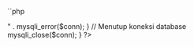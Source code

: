 ``php
<?php
// Include file konfigurasi
include '../../config/config.php';

// Memeriksa apakah form telah di-submit
if ($_SERVER["REQUEST_METHOD"] == "POST") {
  // Menghubungkan ke database
  include '../../config/config.php';

  // Mendapatkan nilai dari form
  $akte_kelahiran = $_FILES["akte_kelahiran"]["name"];
  $surat_baptis = $_FILES["surat_baptis"]["name"];
  $surat_pemberkatan_perkawinan = $_FILES["surat_pemberkatan_perkawinan"]["name"];
  $surat_keterangan_sehat = $_FILES["surat_keterangan_sehat"]["name"];
  $ktp = $_FILES["ktp"]["name"];
  $nomer = $_POST['nomer'];

  // Memindahkan file yang di-upload ke folder yang diinginkan
  $targetDir = "uploads/nikah/";
  move_uploaded_file($_FILES["akte_kelahiran"]["tmp_name"], $targetDir . basename($akte_kelahiran));
  move_uploaded_file($_FILES["surat_baptis"]["tmp_name"], $targetDir . basename($surat_baptis));
  move_uploaded_file($_FILES["surat_pemberkatan_perkawinan"]["tmp_name"], $targetDir . basename($surat_pemberkatan_perkawinan));
  move_uploaded_file($_FILES["surat_keterangan_sehat"]["tmp_name"], $targetDir . basename($surat_keterangan_sehat));
  move_uploaded_file($_FILES["ktp"]["tmp_name"], $targetDir . basename($ktp));

  // Menyimpan data ke database
  $sql = "INSERT INTO keterangan_nikah (akte_kelahiran, surat_baptis, surat_pemberkatan_perkawinan, surat_keterangan_sehat, ktp, nomer)
          VALUES ('$akte_kelahiran', '$surat_baptis', '$surat_pemberkatan_perkawinan', '$surat_keterangan_sehat', '$ktp', '$nomer')";
  if (mysqli_query($conn, $sql)) {
    echo "Data berhasil di-upload ke database.";
  } else {
    echo "Error: " . $sql . "<br>" . mysqli_error($conn);
  }

  // Menutup koneksi database
  mysqli_close($conn);
}
?>


<script src="https://ajax.googleapis.com/ajax/libs/jquery/1.11.3/jquery.min.js"></script>
<script>
    var url = "../index.php"; // url tujuan
    var count = 1; // dalam detik
    function countDown() {
        if (count > 0) {
            count--;
            var waktu = count + 1;
            $('#kata').html('<b>Halaman Ini Akan Otomatis Di Redirect KE </b> ' + url + ' dalam ' + waktu + ' detik.');
            setTimeout("countDown()", 0);   
        } else {
            window.location.href = url;
        }
    }
    countDown();
</script>
```
